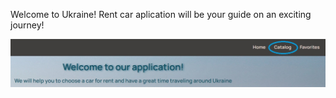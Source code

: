 Welcome to Ukraine!
Rent car aplication will be your guide on an exciting journey!

![Press "Catalog" to start your choosing.](https://github.com/NadiaOl/rent-car-project/blob/main/catalog.jpg?raw=true)